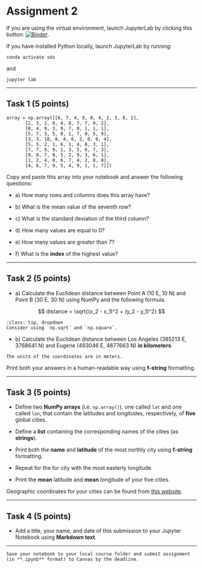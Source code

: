 # Assignment 2

If you are using the virtual environment, launch JupyterLab by clicking this button: [![Binder](https://mybinder.org/badge_logo.svg)](https://mybinder.org/v2/gh/owel-lab/programming-for-sds-site/HEAD).


If you have installed Python locally, launch JupyterLab by running:

```
conda activate sds
```
and
```
jupyter lab
```
*****************************

## Task 1 (5 points)

```
array = np.array([[6, 7, 4, 9, 0, 4, 2, 3, 8, 2],
       [2, 3, 2, 0, 4, 8, 7, 7, 9, 2],
       [0, 4, 9, 3, 9, 7, 0, 1, 1, 1],
       [5, 7, 3, 5, 0, 1, 7, 0, 5, 9],
       [3, 3, 10, 8, 4, 6, 2, 0, 6, 4],
       [5, 5, 2, 1, 6, 1, 4, 8, 3, 1],
       [7, 7, 9, 9, 1, 3, 5, 6, 7, 3],
       [9, 0, 7, 9, 5, 2, 9, 3, 6, 1],
       [1, 2, 4, 0, 6, 7, 4, 2, 8, 8],
       [4, 6, 7, 9, 5, 4, 9, 1, 1, 7]])
```

Copy and paste this array into your notebook and answer the following questions:

* a) How many rows and columns does this array have?

* b) What is the mean value of the seventh row?

* c) What is the standard deviation of the third column?

* d) How many values are equal to 0?

* e) How many values are greater than 7?

* f) What is the **index** of the highest value?

*****************************

## Task 2 (5 points)

* a) Calculate the Euclidean distance between Point A (10 E, 10 N) and Point B (30 E, 30 N) using NumPy and the following formula.

$$
  distance = \sqrt{(x_2 - x_1)^2 + (y_2 - y_1)^2}
$$

```{admonition} Click to reveal hint
:class: tip, dropdown
Consider using `np.sqrt` and `np.square`.
```

* b) Calculate the Euclidean distance between Los Angeles (385213 E, 3768641 N) and Eugene (493046 E, 4877663 N) **in kilometers**.

```{hint}
The units of the coordinates are in meters.
```

Print both your answers in a human-readable way using **f-string** formatting.

*****************************

## Task 3 (5 points)

* Define two **NumPy arrays** (i.e. `np.array()`), one called `lat` and one called `lon`, that contain the latitudes and longitudes, respectively, of **five** global cities.

* Define a **list** containing the corresponding names of the cities (as **strings**).

* Print both the **name** and **latitude** of the most northly city using **f-string** formatting.

* Repeat for the for city with the most easterly longitude.

* Print the **mean** latitude and **mean** longitude of your five cities. 

Geographic coordinates for your cities can be found from [this website](https://www.latlong.net/). 


*****************************
## Task 4 (5 points)

* Add a title, your name, and date of this submission to your Jupyter Notebook using **Markdown text**.

*****************************

```{important} 
Save your notebook to your local course folder and submit assignment (in **.ipynb** format) to Canvas by the deadline.
```






